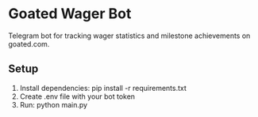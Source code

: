 # Goated Wager Bot

Telegram bot for tracking wager statistics and milestone achievements on goated.com.

## Setup

1. Install dependencies: pip install -r requirements.txt
2. Create .env file with your bot token
3. Run: python main.py